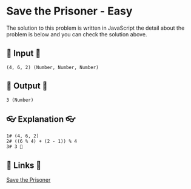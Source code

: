 # Save the Prisoner - Easy

The solution to this problem is written in JavaScript the detail about the problem is below and you can check the solution above.

## 🥚 Input 🥚

```
(4, 6, 2) (Number, Number, Number)
```

## 🐣 Output 🐣

```
3 (Number)
```

## 👓 Explanation 👓

```
1# (4, 6, 2)
2# ((6 % 4) + (2 - 1)) % 4
3# 3 🎉
```

## 🔗 Links 🔗

[Save the Prisoner](https://www.hackerrank.com/challenges/save-the-prisoner/problem)
